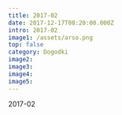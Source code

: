 ```yaml
---
title: 2017-02
date: 2017-12-17T08:20:00.000Z
intro: 2017-02
image1: /assets/arso.png
top: false
category: Dogodki
image2:
image3:
image4:
image5:
---
```


2017-02
